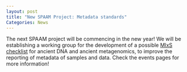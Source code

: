 ```yaml
---
layout: post
title: "New SPAAM Project: Metadata standards"
Categories: News
---
```


The next SPAAM project will be commencing in the new year! We will be establishing a working group for the development of a possible [MIxS checklist](https://gensc.org/mixs/) for ancient DNA and ancient metagenomics, to improve the reporting of metadata of samples and data. Check the events pages for more information!